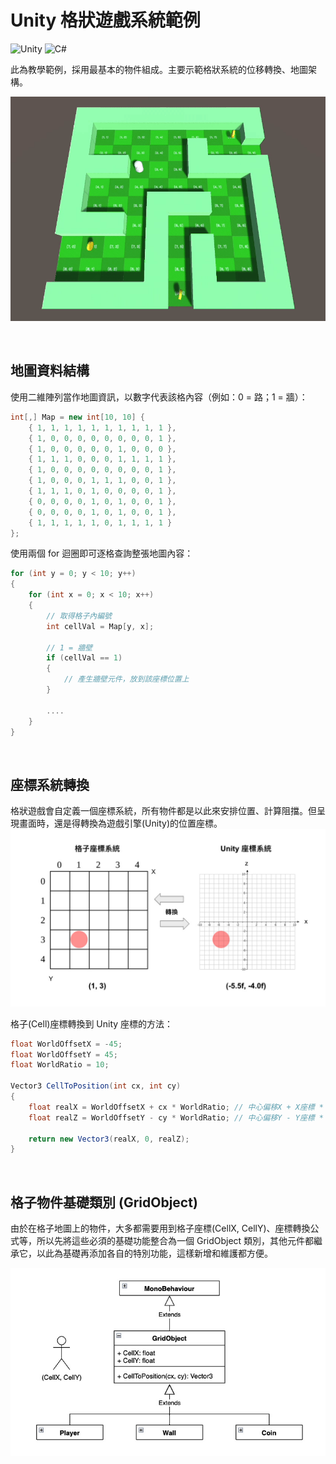 # Unity 格狀遊戲系統範例 
![Unity](https://img.shields.io/badge/unity-%23000000.svg?style=for-the-badge&logo=unity&logoColor=white)
![C#](https://img.shields.io/badge/c%23-%23239120.svg?style=for-the-badge&logo=c-sharp&logoColor=white)

此為教學範例，採用最基本的物件組成。主要示範格狀系統的位移轉換、地圖架構。
 
![](README/thumbnail.gif)

<br/>

## 地圖資料結構
使用二維陣列當作地圖資訊，以數字代表該格內容（例如：0 = 路；1 = 牆）：
```C#
int[,] Map = new int[10, 10] {
    { 1, 1, 1, 1, 1, 1, 1, 1, 1, 1 },
    { 1, 0, 0, 0, 0, 0, 0, 0, 0, 1 },
    { 1, 0, 0, 0, 0, 0, 1, 0, 0, 0 },
    { 1, 1, 1, 0, 0, 0, 1, 1, 1, 1 },
    { 1, 0, 0, 0, 0, 0, 0, 0, 0, 1 },
    { 1, 0, 0, 0, 1, 1, 1, 0, 0, 1 },
    { 1, 1, 1, 0, 1, 0, 0, 0, 0, 1 },
    { 0, 0, 0, 0, 1, 0, 1, 0, 0, 1 },
    { 0, 0, 0, 0, 1, 0, 1, 0, 0, 1 },
    { 1, 1, 1, 1, 1, 0, 1, 1, 1, 1 }
};
```

使用兩個 for 迴圈即可逐格查詢整張地圖內容：

```C#
for (int y = 0; y < 10; y++)
{
    for (int x = 0; x < 10; x++)
    {
        // 取得格子內編號
        int cellVal = Map[y, x];

        // 1 = 牆壁
        if (cellVal == 1)
        {
            // 產生牆壁元件，放到該座標位置上
        }

        ....
    }
}
```
<br/>

## 座標系統轉換
格狀遊戲會自定義一個座標系統，所有物件都是以此來安排位置、計算阻擋。但呈現畫面時，還是得轉換為遊戲引擎(Unity)的位置座標。
![](README/convert-coord.jpg)

格子(Cell)座標轉換到 Unity 座標的方法： 
```C#
float WorldOffsetX = -45;
float WorldOffsetY = 45;
float WorldRatio = 10;

Vector3 CellToPosition(int cx, int cy)
{
    float realX = WorldOffsetX + cx * WorldRatio; // 中心偏移X + X座標 * 放大比例
    float realZ = WorldOffsetY - cy * WorldRatio; // 中心偏移Y - Y座標 * 放大比例

    return new Vector3(realX, 0, realZ);
}
```
<br/>

## 格子物件基礎類別 (GridObject)
由於在格子地圖上的物件，大多都需要用到格子座標(CellX, CellY)、座標轉換公式等，所以先將這些必須的基礎功能整合為一個 GridObject 類別，其他元件都繼承它，以此為基礎再添加各自的特別功能，這樣新增和維護都方便。

![](README/gridobject-extends.jpg)

<br/>



